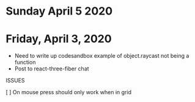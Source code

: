# Sunday April 5 2020



# Friday, April 3, 2020

- Need to write up codesandbox example of object.raycast not being a function
- Post to react-three-fiber chat

ISSUES

[ ] On mouse press should only work when in grid